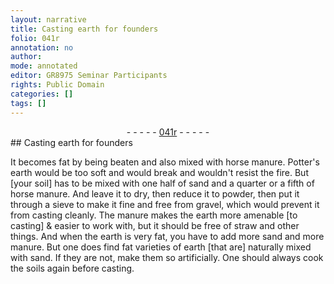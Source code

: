 ```yaml
---
layout: narrative
title: Casting earth for founders
folio: 041r
annotation: no
author:
mode: annotated
editor: GR8975 Seminar Participants
rights: Public Domain
categories: []
tags: []
---
```


 <div class="folio" align="center">- - - - - <a href="http://gallica.bnf.fr/ark:/12148/btv1b10500001g/f87.image" target="_blank">041r</a> - - - - - </div> 
## Casting earth for founders

 
It becomes fat by being beaten and also mixed with horse manure. Potter's earth would be too soft and would break and wouldn't resist the fire. But [your soil] has to be mixed with one half of sand and a quarter or a fifth of horse manure. And leave it to dry, then reduce it to powder, then put it through a sieve to make it fine and free from gravel, which would prevent it from casting cleanly. The manure makes the earth more amenable [to casting] & easier to work with, but it should be free of straw and other things. And when the earth is very fat, you have to add more sand and more manure. But one does find fat varieties of earth [that are] naturally mixed with sand. If they are not, make them so artificially. One should always cook the soils again before casting.
 